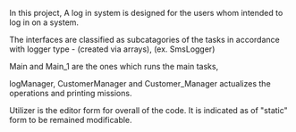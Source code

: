 In this project, A log in system is designed for the users whom intended to log in on a system. 

The interfaces are classified as subcatagories of the tasks in accordance with logger type - (created via arrays), (ex. SmsLogger)

Main and Main_1 are the ones which runs the main tasks,

logManager, CustomerManager and Customer_Manager actualizes the operations and printing missions.

Utilizer is the editor form for overall of the code. It is indicated as of "static" form to be remained modificable.
